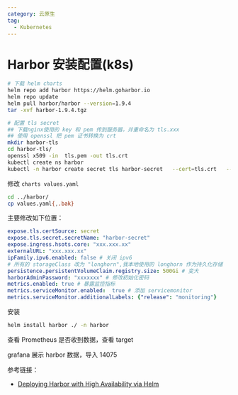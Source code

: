 ```yaml
---
category: 云原生
tag:
  - Kubernetes
---
```


# Harbor 安装配置(k8s)

```bash
# 下载 helm charts
helm repo add harbor https://helm.goharbor.io
helm repo update
helm pull harbor/harbor --version=1.9.4
tar -xvf harbor-1.9.4.tgz

# 配置 tls secret
## 下载nginx使用的 key 和 pem 传到服务器，并重命名为 tls.xxx
## 使用 openssl 把 pem 证书转换为 crt
mkdir harbor-tls
cd harbor-tls/
openssl x509 -in  tls.pem -out tls.crt
kubectl create ns harbor
kubectl -n harbor create secret tls harbor-secret   --cert=tls.crt   --key=tls.key
```

修改 `charts values.yaml`

```bash
cd ../harbor/
cp values.yaml{,.bak}
```

主要修改如下位置：

```yaml
expose.tls.certSource: secret
expose.tls.secret.secretName: "harbor-secret"
expose.ingress.hsots.core: "xxx.xxx.xx"
externalURL: "xxx.xxx.xx"
ipFamily.ipv6.enabled: false # 关闭 ipv6
# 所有的 storageClass 改为 "longhorn",我本地使用的 longhorn 作为持久化存储
persistence.persistentVolumeClaim.registry.size: 500Gi # 变大
harborAdminPassword: "xxxxxxx" # 修改初始化密码
metrics.enabled: true # 暴露监控指标
metrics.serviceMonitor.enabled:  true # 添加 servicemonitor
metrics.serviceMonitor.additionalLabels: {"release": "monitoring"} 
```

安装

```bash
helm install harbor ./ -n harbor
```

查看 Prometheus 是否收到数据，查看 target

grafana 展示 harbor 数据，导入 14075

参考链接：

* [Deploying Harbor with High Availability via Helm](https://goharbor.io/docs/2.6.0/install-config/harbor-ha-helm/)